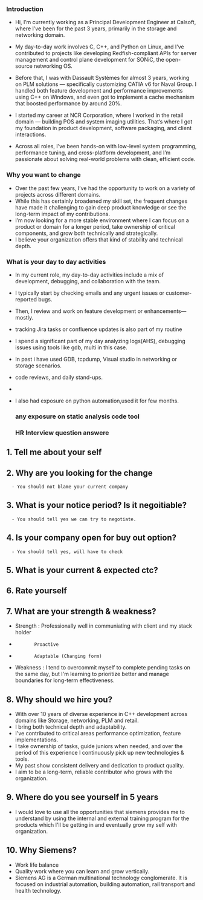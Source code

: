 ### Introduction ###
- Hi, I’m currently working as a Principal Development Engineer at Calsoft, where I’ve been for the past 3 years, primarily in the storage and networking domain.
- My day-to-day work involves C, C++, and Python on Linux, and I’ve contributed to projects like developing Redfish-compliant APIs for server management and control plane development for SONiC, the open-source networking OS.

- Before that, I was with Dassault Systèmes for almost 3 years, working on PLM solutions — specifically customizing CATIA v6 for Naval Group. I handled both feature development and performance improvements using C++ on Windows, and even got to implement a cache mechanism that boosted performance by around 20%.

- I started my career at NCR Corporation, where I worked in the retail domain — building POS and system imaging utilities. That’s where I got my foundation in product development, software packaging, and client interactions.	

- Across all roles, I’ve been hands-on with low-level system programming, performance tuning, and cross-platform development, and I’m passionate about solving real-world problems with clean, efficient code.


### Why you want to change ###
- Over the past few years, I’ve had the opportunity to work on a variety of projects across different domains. 
- While this has certainly broadened my skill set, the frequent changes have made it challenging to gain deep product knowledge or see the long-term impact of my contributions.
- I’m now looking for a more stable environment where I can focus on a product or domain for a longer period, take ownership of critical components, and grow both technically and strategically.
- I believe your organization offers that kind of stability and technical depth.

### What is your day to day activities ###
- In my current role, my day-to-day activities include a mix of development, debugging, and collaboration with the team.
- I typically start by checking emails and any urgent issues or customer-reported bugs.
- Then, I review and work on feature development or enhancements—mostly.
- tracking Jira tasks or confluence updates is also part of my routine

- I spend a significant part of my day analyzing logs(AHS), debugging issues using tools like gdb, multi in this case.
- In past i have used GDB, tcpdump, Visual studio in networking or storage scenarios.
- code reviews, and daily stand-ups.
-
- I also had exposure on python automation,used it for few months.

  ### any exposure on static analysis code tool ###

  ### HR Interview question answere ###
## 1. Tell me about your self
## 2. Why are you looking for the change
      - You should not blame your current company
## 3. What is your notice period? Is it negoitiable?
      - You should tell yes we can try to negotiate.
## 4. Is your company open for buy out option?
      - You should tell yes, will have to check
## 5. What is your current & expected ctc?
## 6. Rate yourself
## 7. What are your strength & weakness?
 - Strength : Professionally well in communiating with client and my stack holder
 -            Proactive
 -            Adaptable (Changing form)
 - Weakness : I tend to overcommit myself to complete pending tasks on the same day, but I'm learning to prioritize better and manage boundaries for long-term effectiveness.
## 8. Why should we hire you?
 - With over 10 years of diverse experience in C++ development across domains like Storage, networking, PLM and retail.
 - I bring both technical depth and adaptability.
 - I've contributed to critical areas performance optimization, feature implementations.
 - I take ownership of tasks, guide juniors when needed, and over the period of this experience I continuously pick up new technologies & tools.
 - My past show consistent delivery and dedication to product quality.
 - I aim to be a long-term, reliable contributor who grows with the organization.

## 9. Where do you see yourself in 5 years
  - I would love to use all the opportunities that siemens provides me to understand by using the internal and external training program for the products which I'll be getting in and eventually grow my self with organization.  
## 10. Why Siemens?
  - Work life balance
  - Quality work where you can learn and grow vertically.
  - Siemens AG is a German multinational technology conglomerate. It is focused on industrial automation, building automation, rail transport and health technology.





